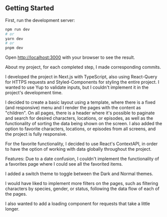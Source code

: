 ## Getting Started

First, run the development server:

```bash
npm run dev
# or
yarn dev
# or
pnpm dev
```

Open [http://localhost:3000](http://localhost:3000) with your browser to see the result.


About my project, for each completed step, I made corresponding commits.

I developed the project in Next.js with TypeScript, also using React-Query for HTTPS requests and Styled-Components for styling the entire project. I wanted to use Yup to validate inputs, but I couldn't implement it in the project's development time.

I decided to create a basic layout using a template, where there is a fixed (and responsive) menu and I render the pages with the content as "children". On all pages, there is a header where it's possible to paginate and search for desired characters, locations, or episodes, as well as the functionality of sorting the data being shown on the screen. I also added the option to favorite characters, locations, or episodes from all screens, and the project is fully responsive.

For the favorite functionality, I decided to use React's ContextAPI, in order to have the option of working with data globally throughout the project.

Features:
Due to a date confusion, I couldn't implement the functionality of a favorites page where I could see all the favorited items.

I added a switch theme to toggle between the Dark and Normal themes.

I would have liked to implement more filters on the pages, such as filtering characters by species, gender, or status, following the data flow of each of the pages.

I also wanted to add a loading component for requests that take a little longer.
